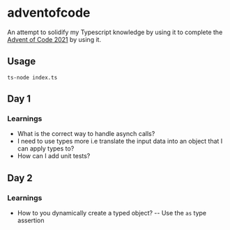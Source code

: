 # adventofcode

An attempt to solidify my Typescript knowledge by using it to complete the [Advent of Code 2021](https://adventofcode.com/2021) by using it.

## Usage

`ts-node index.ts`

## Day 1

### Learnings

- What is the correct way to handle asynch calls?
- I need to use types more i.e translate the input data into an object that I can apply types to?
- How can I add unit tests?

## Day 2

### Learnings

- How to you dynamically create a typed object?
  -- Use the `as` type assertion
